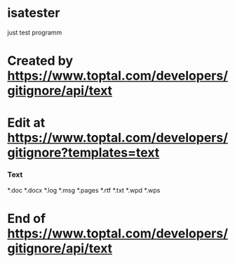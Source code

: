 # isatester
just test programm

# Created by https://www.toptal.com/developers/gitignore/api/text
# Edit at https://www.toptal.com/developers/gitignore?templates=text

### Text ###
*.doc
*.docx
*.log
*.msg
*.pages
*.rtf
*.txt
*.wpd
*.wps

# End of https://www.toptal.com/developers/gitignore/api/text
